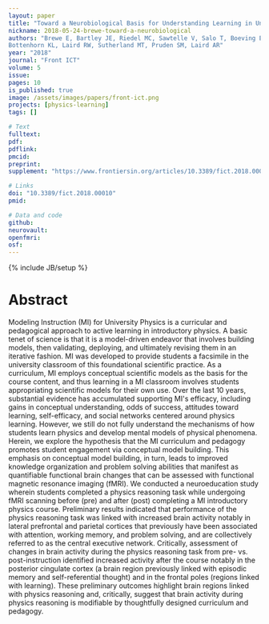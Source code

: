 ```yaml
---
layout: paper
title: "Toward a Neurobiological Basis for Understanding Learning in University Modeling Instruction Physics Courses"
nickname: 2018-05-24-brewe-toward-a-neurobiological
authors: "Brewe E, Bartley JE, Riedel MC, Sawtelle V, Salo T, Boeving ER, Bravo EI, Odean R, Nazareth A,
Bottenhorn KL, Laird RW, Sutherland MT, Pruden SM, Laird AR"
year: "2018"
journal: "Front ICT"
volume: 5
issue:
pages: 10
is_published: true
image: /assets/images/papers/front-ict.png
projects: [physics-learning]
tags: []

# Text
fulltext:
pdf:
pdflink:
pmcid:
preprint:
supplement: "https://www.frontiersin.org/articles/10.3389/fict.2018.00010/full#supplementary-material"

# Links
doi: "10.3389/fict.2018.00010"
pmid:

# Data and code
github:
neurovault:
openfmri:
osf:
---
```

{% include JB/setup %}

# Abstract

Modeling Instruction (MI) for University Physics is a curricular and pedagogical approach to active learning in introductory physics. A basic tenet of science is that it is a model-driven endeavor that involves building models, then validating, deploying, and ultimately revising them in an iterative fashion. MI was developed to provide students a facsimile in the university classroom of this foundational scientific practice. As a curriculum, MI employs conceptual scientific models as the basis for the course content, and thus learning in a MI classroom involves students appropriating scientific models for their own use. Over the last 10 years, substantial evidence has accumulated supporting MI's efficacy, including gains in conceptual understanding, odds of success, attitudes toward learning, self-efficacy, and social networks centered around physics learning. However, we still do not fully understand the mechanisms of how students learn physics and develop mental models of physical phenomena. Herein, we explore the hypothesis that the MI curriculum and pedagogy promotes student engagement via conceptual model building. This emphasis on conceptual model building, in turn, leads to improved knowledge organization and problem solving abilities that manifest as quantifiable functional brain changes that can be assessed with functional magnetic resonance imaging (fMRI). We conducted a neuroeducation study wherein students completed a physics reasoning task while undergoing fMRI scanning before (pre) and after (post) completing a MI introductory physics course. Preliminary results indicated that performance of the physics reasoning task was linked with increased brain activity notably in lateral prefrontal and parietal cortices that previously have been associated with attention, working memory, and problem solving, and are collectively referred to as the central executive network. Critically, assessment of changes in brain activity during the physics reasoning task from pre- vs. post-instruction identified increased activity after the course notably in the posterior cingulate cortex (a brain region previously linked with episodic memory and self-referential thought) and in the frontal poles (regions linked with learning). These preliminary outcomes highlight brain regions linked with physics reasoning and, critically, suggest that brain activity during physics reasoning is modifiable by thoughtfully designed curriculum and pedagogy.
